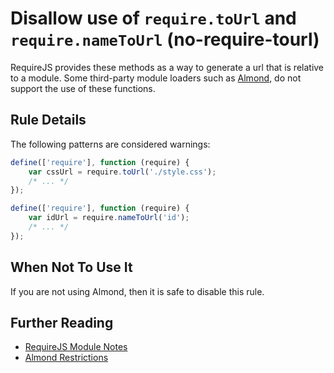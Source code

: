 # Disallow use of `require.toUrl` and `require.nameToUrl` (no-require-tourl)

RequireJS provides these methods as a way to generate a url that is relative to a module. Some third-party module loaders such as [Almond](https://github.com/jrburke/almond), do not support the use of these functions.

## Rule Details

The following patterns are considered warnings:

```js
define(['require'], function (require) {
    var cssUrl = require.toUrl('./style.css');
    /* ... */
});

define(['require'], function (require) {
    var idUrl = require.nameToUrl('id');
    /* ... */
});
```

## When Not To Use It

If you are not using Almond, then it is safe to disable this rule.

## Further Reading

* [RequireJS Module Notes](http://requirejs.org/docs/api.html#modulenotes)
* [Almond Restrictions](https://github.com/jrburke/almond#restrictions)
